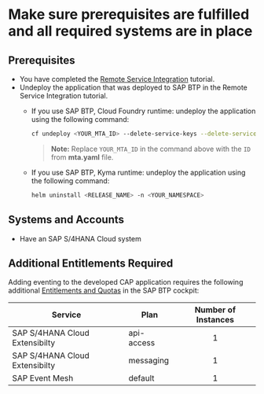 # Make sure prerequisites are fulfilled and all required systems are in place

## Prerequisites
* You have completed the [Remote Service Integration](../../remote-service/README.md) tutorial.
* Undeploy the application that was deployed to SAP BTP in the Remote Service Integration tutorial.
    - If you use SAP BTP, Cloud Foundry runtime: undeploy the application using the following command:
      
        ```sh
        cf undeploy <YOUR_MTA_ID> --delete-service-keys --delete-services
        ```
     
        > **Note:** Replace `YOUR_MTA_ID` in the command above with the `ID` from **mta.yaml** file.

    - If you use SAP BTP, Kyma runtime: undeploy the application using the following command:

        ```sh
        helm uninstall <RELEASE_NAME> -n <YOUR_NAMESPACE>
        ```

## Systems and Accounts

* Have an SAP S/4HANA Cloud system 

## Additional Entitlements Required

Adding eventing to the developed CAP application requires the following additional [Entitlements and Quotas](https://help.sap.com/products/BTP/65de2977205c403bbc107264b8eccf4b/00aa2c23479d42568b18882b1ca90d79.html?locale=en-US) in the SAP BTP cockpit:

| Service                           | Plan       | Number of Instances |
|-----------------------------------|------------|:-------------------:|
| SAP S/4HANA Cloud Extensibilty | api-access | 1 |
| SAP S/4HANA Cloud Extensibilty | messaging | 1 |
| SAP Event Mesh| default | 1 |









